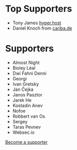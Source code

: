 # Top Supporters

* Tony James [hyper.host](https://hyper.host)
* Daniel Knoch from [cariba.de](https://cariba.de)

# Supporters

* Almost Night		 
* Bioley Léal			 
* Dwi Fahni Denni		 
* Georgi				 
* Ivan Gretsky		 
* Jan Čejka			 
* Janos Pasztor		 
* Jarek He			 
* Kostadin Anev		 
* Nofoe				 
* Robbert van Os		 
* Sergey				 
* Taras Pevnev		 
* Websec.io							

[Become a supporter](https://www.patreon.com/deployer)


